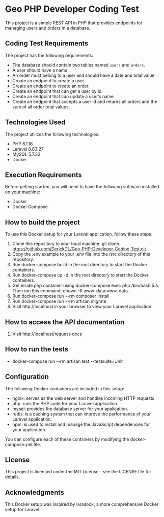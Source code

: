 # Geo PHP Developer Coding Test

This project is a simple REST API in PHP that provides endpoints for managing users and orders in a database.

## Coding Test Requirements

The project has the following requirements:

- The database should contain two tables named `users` and `orders`.
- A user should have a name.
- An order must belong to a user and should have a date and total value.
- Create an endpoint to create a user.
- Create an endpoint to create an order.
- Create an endpoint that can get a user by id.
- Create an endpoint that can update a user’s name.
- Create an endpoint that accepts a user id and returns all orders and the sum of all order total values.

## Technologies Used

The project utilizes the following technologies:

- PHP 8.1.16
- Laravel 8.83.27
- MySQL 5.7.32
- Docker

## Execution Requirements
Before getting started, you will need to have the following software installed on your machine:
- Docker
- Docker Compose

## How to build the project
To use this Docker setup for your Laravel application, follow these steps:
1. Clone this repository to your local machine: git clone https://github.com/DerickDL/Geo-PHP-Developer-Coding-Test.git.
2. Copy the .env.example to your .env file into the /src directory of this repository.
3. Run docker-compose build in the root directory to start the Docker containers.
4. Run docker-compose up -d in the root directory to start the Docker containers.
5. Get inside php container using docker-compose exec php /bin/bash
    5.a. Then run this command: chown -R www-data:www-data .
6. Run docker-compose run --rm composer install 
7. Run docker-compose run --rm artisan migrate
8. Visit http://localhost in your browser to view your Laravel application.

## How to access the API documentation
1. Visit http://localhost/request-docs

## How to run the tests
- docker-compose run --rm artisan test --testsuite=Unit

## Configuration
The following Docker containers are included in this setup:
- nginx: serves as the web server and handles incoming HTTP requests.
- php: runs the PHP code for your Laravel application.
- mysql: provides the database server for your application.
- redis: is a caching system that can improve the performance of your Laravel application.
- npm: is used to install and manage the JavaScript dependencies for your application.

You can configure each of these containers by modifying the docker-compose.yml file.

## License
This project is licensed under the MIT License - see the LICENSE file for details.

## Acknowledgments
This Docker setup was inspired by laradock, a more comprehensive Docker setup for Laravel.